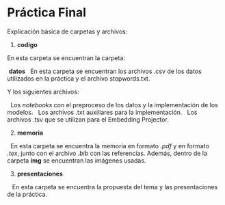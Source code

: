 # Práctica Final

Explicación básica de carpetas y archivos:

1. **codigo**

En esta carpeta se encuentran la carpeta:

&nbsp;**datos**
&nbsp;&nbsp;En esta carpeta se encuentran los archivos .csv  de los datos utilizados en la práctica y el archivo stopwords.txt.  

Y los siguientes archivos:

&nbsp; Los *notebooks* con el preproceso de los datos y la implementación de los modelos.
&nbsp; Los archivos .txt auxiliares para la implementación.
&nbsp; Los archivos .tsv que se utilizan para el Embedding Projector.


2. **memoria**

&nbsp;&nbsp;En esta carpeta se encuentra la memoria en formato *.pdf* y en formato *.tex*, junto con el archivo *.bib* con las referencias. Además, dentro de la carpeta **img** se encuentran las imágenes usadas.

3. **presentaciones**

&nbsp;&nbsp; En esta carpeta se encuentra la propuesta del tema y las presentaciones de la práctica.
